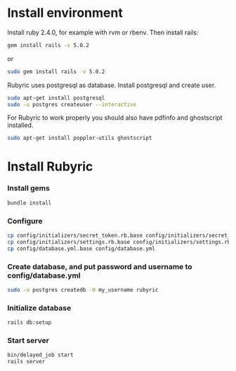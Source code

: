 # Install environment
Install ruby 2.4.0, for example with rvm or rbenv. Then install rails:
```sh
gem install rails -v 5.0.2
```
or
```sh
sudo gem install rails -v 5.0.2
```
Rubyric uses postgresql as database. Install postgresql and create user.
```sh
sudo apt-get install postgresql
sudo -u postgres createuser --interactive
```
For Rubyric to work properly you should also have pdfinfo and ghostscript installed.
```sh
sudo apt-get install poppler-utils ghostscript
```

# Install Rubyric

### Install gems
```sh
bundle install
```

### Configure
```sh
cp config/initializers/secret_token.rb.base config/initializers/secret_token.rb
cp config/initializers/settings.rb.base config/initializers/settings.rb
cp config/database.yml.base config/database.yml
```

### Create database, and put password and username to config/database.yml
```sh
sudo -u postgres createdb -O my_username rubyric
```

### Initialize database
```sh
rails db:setup
```

### Start server
```sh
bin/delayed_job start
rails server
```
